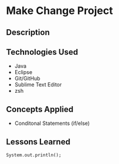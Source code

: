 # Make Change Project

## Description

## Technologies Used
 - Java
 - Eclipse
 - Git/GitHub
 - Sublime Text Editor
 - zsh

 ## Concepts Applied
  - Conditonal Statements (if/else)

 ## Lessons Learned
 
 ```
 System.out.println();
 ```